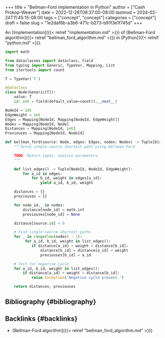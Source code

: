 +++
title = "Bellman-Ford implementation in Python"
author = ["Cash Prokop-Weaver"]
date = 2022-12-28T08:37:00-08:00
lastmod = 2024-02-24T11:45:15-08:00
tags = ["concept", "concept"]
categories = ["concept"]
draft = false
slug = "1e2daf6b-a3b6-471c-b273-b91f3e1f745d"
+++

An [Implementation]({{< relref "implementation.md" >}}) of [Bellman-Ford algorithm]({{< relref "bellman_ford_algorithm.md" >}}) in [Python]({{< relref "python.md" >}}).

```python
import math

from dataclasses import dataclass, field
from typing import Generic, TypeVar, Mapping, List
from itertools import count

T = TypeVar('T')

@dataclass
class Node(Generic[T]):
    value: T
    id: int = field(default_value=count().__next__)

NodeId = int
EdgeWeight = int
Edges = Mapping[NodeId, Mapping[NodeId, EdgeWeight]]
Nodes = Mapping[NodeId, Node]
Distances = Mapping[NodeId, int]
Previouses = Mapping[NodeId, NodeId]

def bellman_ford(source: Node, edges: Edges, nodes: Nodes) -> Tuple[Distances, Previouses]:
    """Solve single-source shortest path using Bellman Ford.

    TODO: Return types, explain parameters.
    """

    def list_edges() -> Tuple[NodeId, NodeId, EdgeWeight]:
        for a_id in edges:
            for b_id, weight in edges[a_id]:
                yield a_id, b_id, weight

    distances = {}
    previouses = {}

    for node_id,_ in nodes:
        distance[node_id] = math.inf
        previouses[node_id] = None

    distance[source.id] = 0

    # Find single-source shortest paths
    for _ in range(len(nodes) - 1):
         for a_id, b_id, weight in list_edges():
            if distance[a_id] + weight < distance[b_id]:
                distance[b_id] = distance[a_id] + weight
                previouses[b_id] = a_id

    # Test for negative cycle
    for a_id, b_id, weight in list_edges():
        if distance[a_id] + weight < distance[b_id]:
            raise Exception('Negative cycle present.')

    return distances, previouses
```


## Bibliography {#bibliography}

<style>.csl-entry{text-indent: -1.5em; margin-left: 1.5em;}</style><div class="csl-bib-body">
</div>


## Backlinks {#backlinks}

-   [Bellman-Ford algorithm]({{< relref "bellman_ford_algorithm.md" >}})
